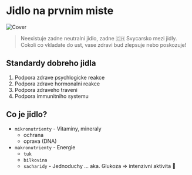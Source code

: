 # Jidlo na prvnim miste

![Cover](https://www.melvil.cz/wp-content/uploads/2016/08/Uu9z8xMoTNKi8KLcBwpa_full_Jidlo-na-prvnim-miste_2-vydani_2D_RGB-300x450.jpg)

> Neexistuje zadne neutralni jidlo, zadne 🇨🇭 Svycarsko mezi jidly. Cokoli co vkladate do ust, vase zdravi bud zlepsuje nebo poskozuje!

## Standardy dobreho jidla

1. Podpora zdrave psychlogicke reakce
2. Podpora zdrave hormonalni reakce
3. Podpora zdraveho traveni
4. Podpora immunitniho systemu

## Co je jidlo?

- `mikronutrienty` - Vitaminy, mineraly
  - ochrana
  - oprava (DNA)
- `makronutrienty` - Energie
  - `tuk`
  - `bilkovina`
  - `sacharidy` - Jednoduchy ... aka. Glukoza => intenzivni aktivita 🏃
  
